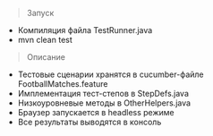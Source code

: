 
> Запуск 
* Компиляция файла TestRunner.java
* mvn clean test

> Описание
* Тестовые сценарии хранятся в cucumber-файле FootballMatches.feature
* Имплементация тест-степов в StepDefs.java
* Низкоуровневые методы в OtherHelpers.java
* Браузер запускается в headless режиме 
* Все результаты выводятся в консоль
 